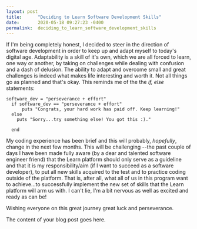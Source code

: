 ```yaml
---
layout: post
title:      "Deciding to Learn Software Development Skills"
date:       2020-05-18 09:27:23 -0400
permalink:  deciding_to_learn_software_development_skills
---
```



If I'm being completely honest, I decided to steer in the direction of software development in order to keep up and adapt myself to today's digital age. Adaptability is a skill of it's own, which we are all forced to learn, one way or another, by taking on challenges while dealing with confusion and a dash of delusion. The ability to adapt and overcome small and great challenges is indeed what makes life interesting and worth it. Not all things go as planned and that's okay. This reminds me of the the *if, else* statements:

```
software_dev = "perseverance + effort"
  if software_dev == "perseverance + effort"
      puts "Congrats, your hard work has paid off. Keep learning!"
  else
    puts "Sorry...try something else! You got this :)."
    
  end
```

My coding experience has been brief and this will probably, *hopefully*, change in the next few months. This will be challenging --the past couple of days I have been made fully aware (by a dear and talented software engineer friend) that the Learn platform should only serve as a guideline and that it is my responsibility/aim (if I want to succeed as a software developer), to put all new skills acquired to the test and to practice coding outside of the platform. That is, after all, what all of us in this program want to achieve...to successfully implement the new set of skills that the Learn platform will arm us with. I can't lie, I'm a bit nervous as well as excited and ready as can be! 

Wishing everyone on this great journey great luck and perseverance. 


The content of your blog post goes here.
